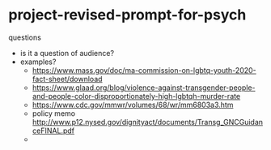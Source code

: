 # project-revised-prompt-for-psych


questions
* is it a question of audience?
* examples?
    * https://www.mass.gov/doc/ma-commission-on-lgbtq-youth-2020-fact-sheet/download
    * https://www.glaad.org/blog/violence-against-transgender-people-and-people-color-disproportionately-high-lgbtqh-murder-rate
    * https://www.cdc.gov/mmwr/volumes/68/wr/mm6803a3.htm
    * policy memo http://www.p12.nysed.gov/dignityact/documents/Transg_GNCGuidanceFINAL.pdf
    * 


